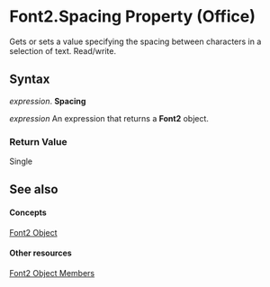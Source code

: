 
# Font2.Spacing Property (Office)

Gets or sets a value specifying the spacing between characters in a selection of text. Read/write.


## Syntax

 _expression_. **Spacing**

 _expression_ An expression that returns a **Font2** object.


### Return Value

Single


## See also


#### Concepts


[Font2 Object](8e892c52-56d9-72bd-2893-b15a17cd59ae.md)
#### Other resources


[Font2 Object Members](8c91a433-b474-486a-4c03-eb9f7b44ecb0.md)
